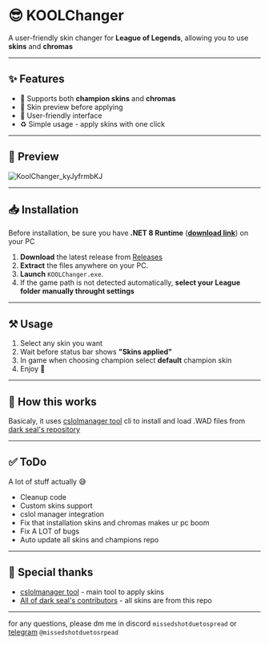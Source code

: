 # 😎 KOOLChanger
A user-friendly skin changer for **League of Legends**, allowing you to use **skins** and **chromas**

---

## ✨ Features

- 🔁 Supports both **champion skins** and **chromas**
- 🎨 Skin preview before applying
- 👀 User-friendly interface
- ♻️ Simple usage - apply skins with one click

---

## 👀 Preview
![KoolChanger_kyJyfrmbKJ](https://github.com/user-attachments/assets/a0559a96-3243-44a3-a3a5-901e1a6009dc)



---

## 📥 Installation

Before installation, be sure you have **.NET 8 Runtime** ([**download link**](https://dotnet.microsoft.com/en-us/download/dotnet/8.0)) on your PC 

1. **Download** the latest release from [Releases](https://github.com/saQult/koolchanger/releases) 
2. **Extract** the files anywhere on your PC.
3. **Launch** `KOOLChanger.exe`.
4. If the game path is not detected automatically, **select your League folder manually throught settings**

---

## ⚒ Usage

1. Select any skin you want
2. Wait before status bar shows **"Skins applied"**
3. In game when choosing champion select **default** champion skin
4. Enjoy 🤗

---

## 🤔 How this works
Basicaly, it uses [cslolmanager tool](https://github.com/LeagueToolkit/cslol-manager/tree/master/cslol-tools) cli to install and load .WAD files from [dark seal's repository](https://github.com/darkseal-org/lol-skins)

---

## ✅ ToDo
A lot of stuff actually 😅
- Cleanup code
- Custom skins support
- cslol manager integration
- Fix that installation skins and chromas makes ur pc boom
- Fix A LOT of bugs
- Auto update all skins and champions repo
   
---

## 🙏 Special thanks
- [cslolmanager tool](https://github.com/LeagueToolkit/cslol-manager/tree/master/cslol-tools) - main tool to apply skins
- [All of dark seal's contributors](https://github.com/darkseal-org/lol-skins) - all skins are from this repo

---

for any questions, please dm me in discord `missedshotduetospread` or [telegram](https://t.me/missedshotduetospread) `@missedshotduetosrpead`
